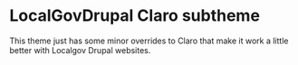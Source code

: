 # LocalGovDrupal Claro subtheme

This theme just has some minor overrides to Claro that make it work a little better with Localgov Drupal websites.